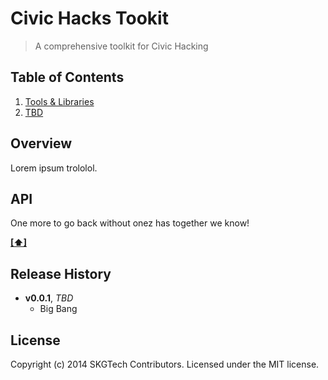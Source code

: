 # Civic Hacks Tookit

> A comprehensive toolkit for Civic Hacking

## <a name='TOC'>Table of Contents</a>

1. [Tools & Libraries](/tools-libraries.md)
1. [TBD](#api)

## Overview

Lorem ipsum trololol.

## API

One more to go back without onez has together we know!

**[[⬆]](#TOC)**

## Release History

- **v0.0.1**, *TBD*
    - Big Bang

## License

Copyright (c) 2014 SKGTech Contributors. Licensed under the MIT license.
